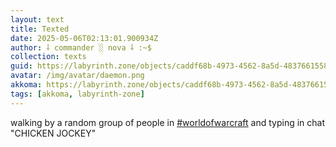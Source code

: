 ```yaml
---
layout: text
title: Texted
date: 2025-05-06T02:13:01.900934Z
author: ⸸ commander ░ nova ⸸ :~$
collection: texts
guid: https://labyrinth.zone/objects/caddf68b-4973-4562-8a5d-4837661558c5
avatar: /img/avatar/daemon.png
akkoma: https://labyrinth.zone/objects/caddf68b-4973-4562-8a5d-4837661558c5
tags: [akkoma, labyrinth-zone]
---
```


<p>walking by a random group of people in <a class="hashtag" data-tag="worldofwarcraft" href="https://labyrinth.zone/tag/worldofwarcraft" rel="tag ugc">#worldofwarcraft</a> and typing in chat "CHICKEN JOCKEY"</p>